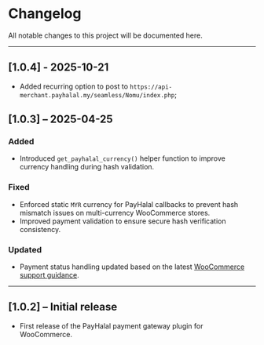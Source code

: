# Changelog

All notable changes to this project will be documented here.

---

## [1.0.4] - 2025-10-21

- Added recurring option to post to `https://api-merchant.payhalal.my/seamless/Nomu/index.php`;

## [1.0.3] – 2025-04-25

### Added

- Introduced `get_payhalal_currency()` helper function to improve currency handling during hash validation.

### Fixed

- Enforced static `MYR` currency for PayHalal callbacks to prevent hash mismatch issues on multi-currency WooCommerce stores.
- Improved payment validation to ensure secure hash verification consistency.

### Updated

- Payment status handling updated based on the latest [WooCommerce support guidance](https://wordpress.org/support/topic/wc_add_notice-not-working-anymore/).

---

## [1.0.2] – Initial release

- First release of the PayHalal payment gateway plugin for WooCommerce.

